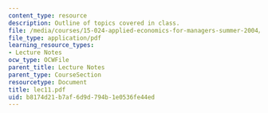 ```yaml
---
content_type: resource
description: Outline of topics covered in class.
file: /media/courses/15-024-applied-economics-for-managers-summer-2004/b8174d21b7af6d9d794b1e0536fe44ed_lec11.pdf
file_type: application/pdf
learning_resource_types:
- Lecture Notes
ocw_type: OCWFile
parent_title: Lecture Notes
parent_type: CourseSection
resourcetype: Document
title: lec11.pdf
uid: b8174d21-b7af-6d9d-794b-1e0536fe44ed
---
```

